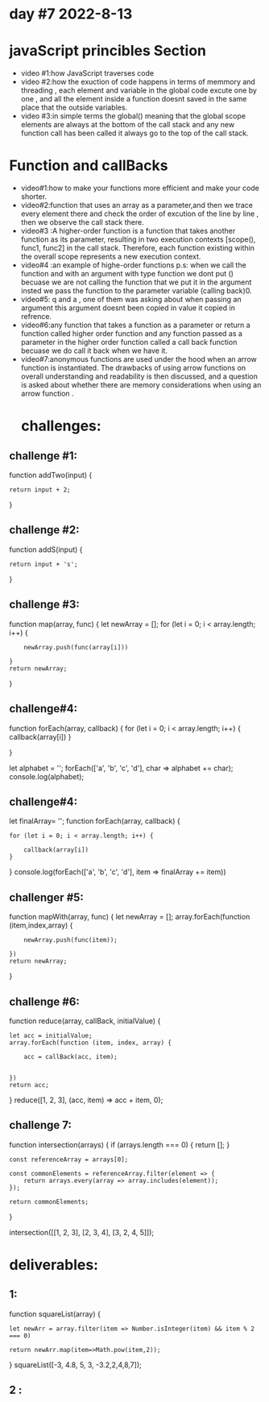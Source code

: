 # day #7 2022-8-13

# javaScript princibles Section
- video #1:how JavaScript traverses code
- video #2:how the exuction of code happens in terms of memmory and threading , each element and variable in the global code excute one by one , and all the element inside a function doesnt saved in the same place that the outside variables.
- video #3:in simple terms the global() meaning that the global scope elements are always at the bottom of the call stack and any new function call has been called it always go to the top of the call stack.

# Function and callBacks
- video#1:how to make your functions more efficient and make your code shorter.
- video#2:function that uses an array as a parameter,and then we trace every element there and check the order of excution of the line by line , then we observe the call stack there.
- video#3 :A higher-order function is a function that takes another function as its parameter, resulting in two execution contexts [scope(), func1, func2] in the call stack. Therefore, each function existing within the overall scope represents a new execution context.
- video#4 :an example of highe-order functions p.s: when we call the function and with an argument with type function  we dont put () becuase we are not calling the function that we put it in the argument insted we pass the function to the parameter variable (calling back)0.
- video#5: q and a , one of them was asking about when passing an argument this argument doesnt been copied in value it copied in refrence.
- video#6:any function that takes a function as a parameter or return a function called higher order function and any function passed as a parameter in the higher order function called a call back function becuase we do call it back when we have it.
- video#7:anonymous functions are used under the hood when an arrow function is instantiated. The drawbacks of using arrow functions on overall understanding and readability is then discussed, and a question is asked about whether there are memory considerations when using an arrow function .
  # challenges:
## challenge #1:
function addTwo(input) {


    return input + 2;
}
## challenge #2:
function addS(input) {


    return input + 's';
}
## challenge #3:
function map(array, func) {
    let newArray = [];
    for (let i = 0; i < array.length; i++) {

        newArray.push(func(array[i]))

    }
    return newArray;


}
## challenge#4:

function forEach(array, callback) {
    for (let i = 0; i < array.length; i++) {
        callback(array[i])
    }

}


let alphabet = '';
forEach(['a', 'b', 'c', 'd'], char => alphabet += char);
console.log(alphabet);  

## challenge#4:
let finalArray= '';
function forEach(array, callback) {

    for (let i = 0; i < array.length; i++) {

        callback(array[i])
    }



}
console.log(forEach(['a', 'b', 'c', 'd'], item => finalArray += item))
 ## challenger #5:
function mapWith(array, func) {
    let newArray = [];
    array.forEach(function (item,index,array) {

        newArray.push(func(item));

    })
    return newArray;


} 
## challenge #6:
function reduce(array, callBack, initialValue) {



    let acc = initialValue;
    array.forEach(function (item, index, array) {

        acc = callBack(acc, item);


    })
    return acc;
}
reduce([1, 2, 3], (acc, item) => acc + item, 0);

## challenge 7:
function intersection(arrays) {
    if (arrays.length === 0) {
        return [];
    }

    const referenceArray = arrays[0];

    const commonElements = referenceArray.filter(element => {
        return arrays.every(array => array.includes(element));
    });

    return commonElements;
}


intersection([[1, 2, 3], [2, 3, 4], [3, 2, 4, 5]]);

# deliverables:
## 1:
function squareList(array) {

    let newArr = array.filter(item => Number.isInteger(item) && item % 2 === 0)

    return newArr.map(item=>Math.pow(item,2));
}
squareList([-3, 4.8, 5, 3, -3.2,2,4,8,7]);
## 2 :



